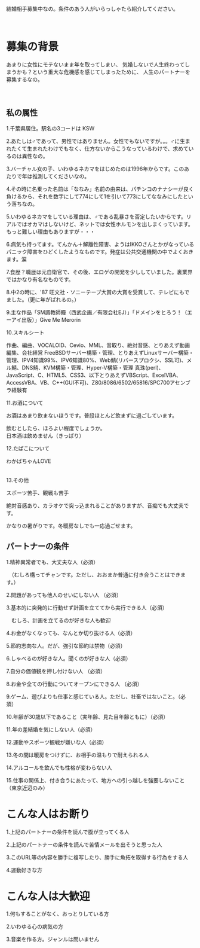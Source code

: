 結婚相手募集中なの。条件のあう人がいらっしゃたら紹介してください。<br>

<br>

<h1>募集の背景</h1>
あまりに女性にモテないまま年を取ってしまい、 気婚しないで人生終わってしまうかも？という重大な危機感を感じてしまったために、 人生のパートナーを募集するなの。<br>

<br>
<br>

<h2>私の属性</h2>
1.千葉県居住。駅名の3コードは KSW<br>

2.あたしは♂であって、男性ではありません。女性でもないですが。。。♂に生まれたくて生まれたわけでもなく、仕方ないからこうなっているわけで、求めているのは異性なの。<br>

3.バーチャル女の子、いわゆるネカマをはじめたのは1996年からです。このあたりで年は推測してくださいなの。<br>

4.その時に名乗った名前は「ななみ」名前の由来は、パチンコのナナシーが良く負けるから、それを数字にして774にして1を引いて773にしてななみにしたという落ちなの。<br>

5.いわゆるネカマをしている理由は、♂である乱暴さを否定したいからです。リアルではオカマはしないけど、ネットでは女性ホルモンを出しまくっています。もっと難しい理由もありますが・・・<br>

6.病気も持ってます。てんかん＋解離性障害、ようはIKKOさんとかがなっているパニック障害をひどくしたようなものです。発症は公共交通機関の中でよくおきます。涙<br>

7.食歴？職歴は元自衛官で、その後、エロゲの開発を少ししていました。裏業界ではかなり有名なものです。<br>

8.中2の時に、'87 旺文社・ソニーテープ大賞の大賞を受賞して、テレビにもでました。（更に年がばれるの。）<br>

9.主な作品「SM調教師瞳（西武企画／有限会社EJ）」「ドメインをとろう！（エーアイ出版）」Give Me Merorin<br>

10.スキルシート<br>

作曲、編曲、VOCALOID、Cevio、MML、音取り、絶対音感、とりあえず動画編集、会社経営
FreeBSDサーバー構築・管理、とりあえずLinuxサーバー構築・管理、IPV4知識99%、IPV6知識80%、Web鯖(リバースプロクシ、SSL可)、メル鯖、DNS鯖、KVM構築・管理、Hyper-V構築・管理
真珠(perl)、JavaScript、C、HTML5、CSS3、以下とりあえずVBScript、ExcelVBA、AccessVBA、VB、C++(GUI不可)、Z80/8086/6502/65816/SPC700アセンブラ経験有<br>

11.お酒について<br>

お酒はあまり飲まないほうです。普段ほとんど飲まずに過ごしています。<br>

飲むとしたら、ほろよい程度でしょうか。<br>
日本酒は飲めません（きっぱり）<br>


12.たばこについて<br>

わかばちゃんLOVE<br>
<br>

13.その他<br>

スポーツ苦手、観戦も苦手<br>

絶対音感あり、カラオケで突っ込まれることがありますが、音痴でも大丈夫です。<br>

かなりの暑がりです。冬暖房なしでも一応過ごせます。<br>

<h2>パートナーの条件</h2>
1.精神異常者でも、大丈夫な人（必須） <br>

　（むしろ構ってチャンです。ただし、おおまか普通に付き合うことはできます。） <br>

2.問題があっても他人のせいにしない人 （必須） <br>

3.基本的に突発的に行動せず計画を立ててから実行できる人（必須） <br>

　むしろ、計画を立てるのが好きな人も歓迎<br>

4.お金がなくなっても、なんとか切り抜ける人（必須） <br>

5.節約志向な人。だが、強引な節約は禁物（必須）<br>

6.しゃべるのが好きな人。聞くのが好きな人（必須） <br>

7.自分の価値観を押し付けない人 （必須）<br>

8.お金や全ての行動についてオープンにできる人 （必須）<br>

9.ゲーム、遊びよりも仕事と感じている人。ただし、社畜ではないこと。（必須）<br>

10.年齢が30歳以下であること（実年齢、見た目年齢ともに）（必須） <br>

11.年の差結婚を気にしない人（必須） <br>

12.運動やスポーツ観戦が嫌いな人（必須） <br>

13.冬の間は暖房をつけずに、お相手の温もりで耐えられる人<br>

14.アルコールを飲んでも性格が変わらない人<br>

15.仕事の関係上、付き合うにあたって、地方への引っ越しを強要しないこと（東京近辺のみ） <br>


<h1>こんな人はお断り</h1>
1.上記のパートナーの条件を読んで腹が立ってくる人<br>

2.上記のパートナーの条件を読んで苦情メールを出そうと思った人<br>

3.このURL等の内容を勝手に複写したり、勝手に魚拓を取得する行為をする人<br>

4.運動好きな方<br>


<h1>こんな人は大歓迎</h1>
1.何もすることがなく、おっとりしている方<br>

2.いわゆる心の病気の方<br>

3.音楽を作る方。ジャンルは問いません<br>

